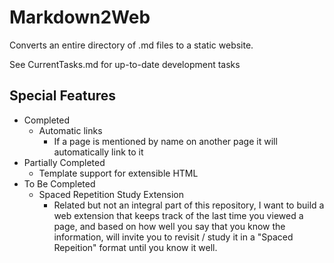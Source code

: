 # Markdown2Web

Converts an entire directory of .md files to a static website.

See CurrentTasks.md for up-to-date development tasks

## Special Features
- Completed
    - Automatic links
        - If a page is mentioned by name on another page it will automatically link to it
- Partially Completed
    - Template support for extensible HTML
- To Be Completed
    - Spaced Repetition Study Extension
        - Related but not an integral part of this repository, I want to build a web extension that keeps track of the last time you viewed a page, and based on how well you say that you know the information, will invite you to revisit / study it in a "Spaced Repeition" format until you know it well.
